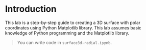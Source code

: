 # Introduction

This lab is a step-by-step guide to creating a 3D surface with polar coordinates using Python Matplotlib library. This lab assumes basic knowledge of Python programming and the Matplotlib library.

> You can write code in `surface3d-radial.ipynb`.
